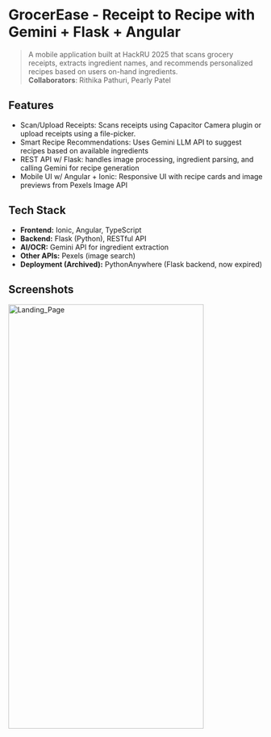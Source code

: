 # GrocerEase - Receipt to Recipe with Gemini + Flask + Angular
> A mobile application built at HackRU 2025 that scans grocery receipts, extracts ingredient names, and recommends personalized recipes based on users on-hand ingredients.
> <br> **Collaborators**: Rithika Pathuri, Pearly Patel

## Features
- Scan/Upload Receipts: Scans receipts using Capacitor Camera plugin or upload receipts using a file-picker.
- Smart Recipe Recommendations: Uses Gemini LLM API to suggest recipes based on available ingredients
- REST API w/ Flask: handles image processing, ingredient parsing, and calling Gemini for recipe generation
- Mobile UI w/ Angular + Ionic: Responsive UI with recipe cards and image previews from Pexels Image API

## Tech Stack
- **Frontend:** Ionic, Angular, TypeScript  
- **Backend:** Flask (Python), RESTful API  
- **AI/OCR:** Gemini API for ingredient extraction  
- **Other APIs:** Pexels (image search)  
- **Deployment (Archived):** PythonAnywhere (Flask backend, now expired)

## Screenshots
<img width="387" height="841" alt="Landing_Page" src="https://github.com/user-attachments/assets/9947454a-0974-4f3b-9a34-5b8adab71c71" />
